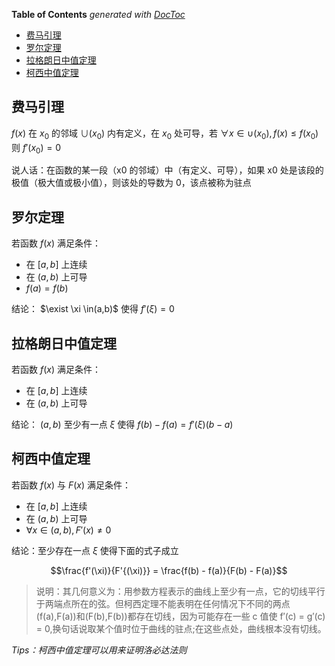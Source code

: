 <!-- START doctoc generated TOC please keep comment here to allow auto update -->
<!-- DON'T EDIT THIS SECTION, INSTEAD RE-RUN doctoc TO UPDATE -->
**Table of Contents**  *generated with [DocToc](https://github.com/thlorenz/doctoc)*

- [费马引理](#%E8%B4%B9%E9%A9%AC%E5%BC%95%E7%90%86)
- [罗尔定理](#%E7%BD%97%E5%B0%94%E5%AE%9A%E7%90%86)
- [拉格朗日中值定理](#%E6%8B%89%E6%A0%BC%E6%9C%97%E6%97%A5%E4%B8%AD%E5%80%BC%E5%AE%9A%E7%90%86)
- [柯西中值定理](#%E6%9F%AF%E8%A5%BF%E4%B8%AD%E5%80%BC%E5%AE%9A%E7%90%86)

<!-- END doctoc generated TOC please keep comment here to allow auto update -->

## 费马引理

$f(x)$ 在 $x_0$ 的邻域 $\cup(x_0)$ 内有定义，在 $x_0$ 处可导，若 $\forall x \in \cup(x_0) , f(x) \leqslant f(x_0)$ 则 $f'(x_0) = 0$

说人话：在函数的某一段（x0 的邻域）中（有定义、可导），如果 x0 处是该段的极值（极大值或极小值），则该处的导数为 0，该点被称为驻点

## 罗尔定理

若函数 $f(x)$ 满足条件：

- 在 $[a,b]$ 上连续
- 在 $(a,b)$ 上可导
- $f(a) = f(b)$

结论： $\exist \xi \in(a,b)$ 使得 $f'(\xi) = 0$

## 拉格朗日中值定理

若函数 $f(x)$ 满足条件：

- 在 $[a,b]$ 上连续
- 在 $(a,b)$ 上可导

结论： $(a,b)$ 至少有一点 $\xi$ 使得 $f(b) - f(a) = f'(\xi)(b-a)$

## 柯西中值定理

若函数 $f(x)$ 与 $F(x)$ 满足条件：

- 在 $[a,b]$ 上连续
- 在 $(a,b)$ 上可导
- $\forall x \in (a,b) , F'(x) \neq 0$

结论：至少存在一点 $\xi$ 使得下面的式子成立

$$\frac{f'(\xi)}{F'{(\xi)}} = \frac{f(b) - f(a)}{F(b) - F(a)}$$

> 说明：其几何意义为：用参数方程表示的曲线上至少有一点，它的切线平行于两端点所在的弦。但柯西定理不能表明在任何情况下不同的两点(f(a),F(a))和(F(b),F(b))都存在切线，因为可能存在一些 c 值使 f′(c) = g′(c) = 0,换句话说取某个值时位于曲线的驻点;在这些点处，曲线根本没有切线。

_Tips：柯西中值定理可以用来证明洛必达法则_
